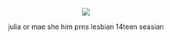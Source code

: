 

  
 <p align="center">
<img src="https://files.catbox.moe/77vqoa.png" data-canonical-src="(https://files.catbox.moe/2pyikv.png)" width =  />
</p>

<p align="center">
 julia or mae she him prns lesbian 14teen seasian
</p>



